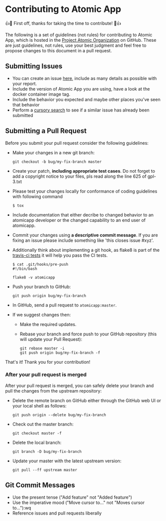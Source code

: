 # Contributing to Atomic App

:+1::tada: First off, thanks for taking the time to contribute! :tada::+1:

The following is a set of guidelines (not rules) for contributing to Atomic App,
which is hosted in the [Project Atomic Organization](https://github.com/projectatomic) on GitHub.
These are just guidelines, not rules, use your best judgment and feel free to
propose changes to this document in a pull request.

## Submitting Issues

* You can create an issue [here](https://github.com/projectatomic/atomicapp/issues/new), include as many details as possible with your report.
* Include the version of Atomic App you are using, have a look at the docker container image tag.
* Include the behavior you expected and maybe other places you've seen that behavior
* Perform a [cursory search](https://github.com/issues?utf8=%E2%9C%93&q=is%3Aissue+repo%3Aprojectatomic%2Fatomicapp)
  to see if a similar issue has already been submitted

## Submitting a Pull Request
Before you submit your pull request consider the following guidelines:

* Make your changes in a new git branch:

     ```shell
     git checkout -b bug/my-fix-branch master
     ```

* Create your patch, **including appropriate test cases**. Do not forget to add a copyright notice to your files, pls read along the line 625 of gpl-3.txt
* Please test your changes locally for conformance of coding guidelines with following command

     ```shell
     $ tox
     ```

* Include documentation that either decribe to changed behavior to an atomicapp developer or the changed capability to an end user of atomicapp.
* Commit your changes using **a descriptive commit message**. If you are fixing an issue please include something like 'this closes issue #xyz'.
* Additionally think about implementing a git hook, as flake8 is part of the [travis-ci tests](https://travis-ci.org/projectatomic/atomicapp) it will help you pass the CI tests.

    ```shell
    $ cat .git/hooks/pre-push
    #!/bin/bash

    flake8 -v atomicapp
    ```

* Push your branch to GitHub:

    ```shell
    git push origin bug/my-fix-branch
    ```

* In GitHub, send a pull request to `atomicapp:master`.
* If we suggest changes then:
  * Make the required updates.
  * Rebase your branch and force push to your GitHub repository (this will update your Pull Request):

    ```shell
    git rebase master -i
    git push origin bug/my-fix-branch -f
    ```

That's it! Thank you for your contribution!

### After your pull request is merged

After your pull request is merged, you can safely delete your branch and pull the changes
from the upstream repository:

* Delete the remote branch on GitHub either through the GitHub web UI or your local shell as follows:

    ```shell
    git push origin --delete bug/my-fix-branch
    ```

* Check out the master branch:

    ```shell
    git checkout master -f
    ```

* Delete the local branch:

    ```shell
    git branch -D bug/my-fix-branch
    ```

* Update your master with the latest upstream version:

    ```shell
    git pull --ff upstream master
    ```


## Git Commit Messages

* Use the present tense ("Add feature" not "Added feature")
* Use the imperative mood ("Move cursor to..." not "Moves cursor to..."):wq
* Reference issues and pull requests liberally
